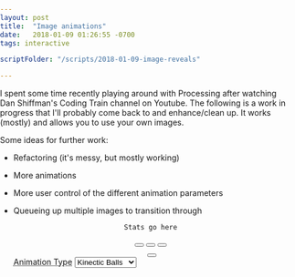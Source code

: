```yaml
---
layout: post
title:  "Image animations"
date:   2018-01-09 01:26:55 -0700
tags: interactive

scriptFolder: "/scripts/2018-01-09-image-reveals"

---
```


<link rel="stylesheet" href="/libraries/bootstrap-3.3.7-dist/css/bootstrap-3.3.7.min.css">
<link rel="stylesheet" href="/libraries/bootstrap-3.3.7-dist/css/bootstrap-theme-3.3.7.min.css">
<link rel="stylesheet" href="/libraries/jquery-ui-1.10.4.custom/development-bundle/themes/base/jquery-ui.css">

<script src="/libraries/p5/p5.min.js"></script>
<script src="/libraries/p5/addons/p5.dom.min.js"></script>
<script src="/libraries/p5/addons/p5.sound.min.js"></script> <!--TODO necessary?-->


<!-- Network pulls
<script src="https://cdnjs.cloudflare.com/ajax/libs/p5.js/0.5.14/p5.js"></script>
<script src="https://cdnjs.cloudflare.com/ajax/libs/p5.js/0.5.14/p5.min.js"></script>
<script src="https://cdnjs.cloudflare.com/ajax/libs/p5.js/0.5.14/addons/p5.dom.min.js"></script>
<script src="https://cdnjs.cloudflare.com/ajax/libs/p5.js/0.5.14/addons/p5.sound.min.js"></script>
-->
<script src="/libraries/jquery-3.2.1.js"></script>
<!--<script src="/libraries/jquery-1.10.2.js"></script> TODO: If not needed as req for jquery UI dump -->
<script src="/libraries/jquery-ui-1.10.4.custom/js/jquery-ui-1.10.4.custom.min.js"></script>

<script src="/libraries/bootstrap-3.3.7-dist/js/bootstrap-3.3.7.min.js"></script>
<script src="{{ page.scriptFolder }}/ctrls.js"></script>
<script src="{{ page.scriptFolder }}/imageUtils.js"></script>
<script src="{{ page.scriptFolder }}/ball.js"></script>
<script src="{{ page.scriptFolder }}/pointAnimation.js"></script>
<script src="{{ page.scriptFolder }}/colorRotationAnimation.js"></script>
<script src="{{ page.scriptFolder }}/main.js"></script>

<style>
    body {
      padding: 0;
      margin: 0;
    }

    #userProvidedImage {
      visibility: hidden;
      width: 0;
      height: 0;
      z-index: -1;
    }
	
    .centeredSubContent { /*Takes into account the fact we are in a compressed, centered "reading area". Don't want to protrude from that. */
      max-width: calc(690px - (30px * 2));
	  text-align: center;
    }

    #defaultCanvas0 {
      border: 1px solid #ede5e5;
    }
    abbr[title]{
      /* Bootstrap issue. Probably have too many conflicting libraries. We get an ugly 2x underline. Overiding */
      border-bottom: none;
    }
	label{
	  display: inline;
	}
	.todo{
	  display: none;
	}
	
</style>

I spent some time recently playing around with Processing after watching Dan Shiffman's Coding Train channel on Youtube. The following is a work in 
progress that I'll probably come back to and enhance/clean up. It works (mostly) and allows you to use your own images. 

Some ideas for further work:
* Refactoring (it's messy, but mostly working)
* More animations
* More user control of the different animation parameters
* Queueing up multiple images to transition through




  <div class="container">
    <div class="row centeredSubContent" style="margin-bottom:10px" id="statOutput">
      <code>Stats go here</code>
    </div>

    <div class='row centeredSubContent' id="canvasDiv">
    </div>

    <div class="row centeredSubContent">
      <button type="button" class="btn btn-default" onclick="ctrls.pause()" aria-label="Pause">
      <span class="glyphicon glyphicon-pause" aria-hidden="true"></span>
    </button>
      <button type="button" class="btn btn-default" onclick="ctrls.play()" aria-label="Left Align">
      <span class="glyphicon glyphicon-play" aria-hidden="true"></span>
    </button>
      <button type="button" class="btn btn-default" onclick="ctrls.clearScreen()" aria-label="Clear Screen">
      <span class="glyphicon glyphicon-trash" aria-hidden="true"></span>
    </button>
    </div>
    <!--TODO: Carousel of images to work thru -->
    <div id="imageCarousel" class="row">
	<!--
      <img src="DogPants.png" width="100" height="100" alt="">
      <img src="DogPants.png" width="100" height="100" alt="">
	  -->
    </div>

    <div class="row centeredSubContent">
      <input multiple type="file" onchange='changeImage()' id="userProvidedImage"/>
      <label for="userProvidedImage">
          <button type="button" class="btn btn-default" onclick="$(this).parent().click();" aria-label="Clear Screen">
            <span class="glyphicon glyphicon-folder-open" aria-hidden="true"></span>
          </button>
        </label>
    </div>
    <div class="row">
      <abbr title="What kind of reveal should we use?">Animation Type</abbr>
      <!-- <label for="revealTechnique">Animation Type</label> -->
      <select id="revealTechnique" name="revealTechnique" onchange="propertyUpdate(event)">
      <option value="balls" selected>Kinectic Balls</option>
      <option value="points">Points</option>
      <option value="colorRotation">Color Rotation</option>

    </select>
    </div>
    <br>
	<div id="specificConfigs" class='todo'>
		<div class='row' id="ballSpecificConfigs">
		  <div class="container">
			<div class="row">
			  <abbr class='col-xs-3' title="A smaller number will lead to a more accurate image. Higher numbers -> Grainier">Minimum Ball Size</abbr>
			  <div class='col-xs-8' id="minBallSizeSlider"></div>
			  <p class='col-xs-1' id="minBallSizeDisplay"></p>
			</div>
			<div class="row">
			  <abbr class='col-xs-3' title="How many steps should be taken prior to a split(on average)">Split %</abbr>
			  <div class='col-xs-8' id="splitChanceSlider"></div>
			  <p class='col-xs-1' id="splitChanceDisplay"></p>
			</div>
		  </div>
		</div>
		<div class='row' id="pointSpecificConfigs">
		  <abbr class='col-xs-3' title="Fewer samples -> more gradual fade in">Samples per step</abbr>
		  <div class='col-xs-8' id="numSamplesSlider"></div>
		  <p class='col-xs-1' id="numSamplesDisplay"></p>
		</div>
	</div>
    <div class='row todo'>
      <abbr class='col-xs-3' title="Each step draws in additional detail, more steps, longer processing">Total steps per image</abbr>
      <div class='col-xs-8' id="numStepsSlider"></div>
      <p class='col-xs-1' id="numStepsDisplay"></p>
    </div>
    <!--<label for="clearBetweenPics">Clear Between Pictures?</label>
      <input class="todo" type="checkbox" name="clearBetweenPics" value="false">
    -->
  </div>

  
  
<script type="text/javascript">

  function initSlider(slideId, labelId, _min, _max, path) {
    $(slideId).slider({
      range: "min",
      value: _min,
      min: _min,
      max: _max,
      slide: function(event, ui) {
        $(labelId).text(ui.value);
      },
      change:function(event,ui){
        config[path] = ui.value;
      }
    });
    $(labelId).text($(slideId).slider("value"));
  }

  $(function() { //document ready shorthand
    initSlider("#minBallSizeSlider", "#minBallSizeDisplay", 1, 20, 'minBallSize');
    initSlider("#splitChanceSlider", "#splitChanceDisplay", 0, 100, 'splitChance');
    initSlider("#numSamplesSlider", "#numSamplesDisplay", 1, 20000);
    initSlider("#numStepsSlider", "#numStepsDisplay", 1, 5000);
  });
</script>